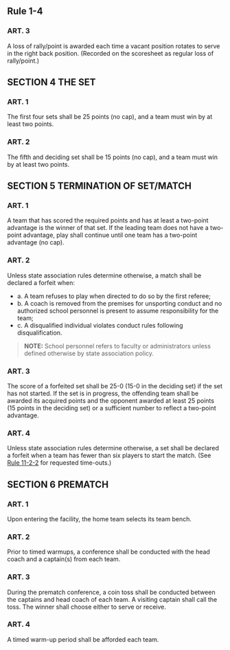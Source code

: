 <!-- Section: Rule 1-4 -->
## Rule 1-4

### ART. 3
A loss of rally/point is awarded each time a vacant position rotates to serve in the right back position. (Recorded on the scoresheet as regular loss of rally/point.)

<!-- Section: The Set -->
## SECTION 4 THE SET

### ART. 1
The first four sets shall be 25 points (no cap), and a team must win by at least two points.

### ART. 2
The fifth and deciding set shall be 15 points (no cap), and a team must win by at least two points.

<!-- Section: Termination of Set/Match -->
## SECTION 5 TERMINATION OF SET/MATCH

### ART. 1
A team that has scored the required points and has at least a two-point advantage is the winner of that set. If the leading team does not have a two-point advantage, play shall continue until one team has a two-point advantage (no cap).

### ART. 2
Unless state association rules determine otherwise, a match shall be declared a forfeit when:
- a. A team refuses to play when directed to do so by the first referee;
- b. A coach is removed from the premises for unsporting conduct and no authorized school personnel is present to assume responsibility for the team;
- c. A disqualified individual violates conduct rules following disqualification.

> **NOTE:** School personnel refers to faculty or administrators unless defined otherwise by state association policy.

### ART. 3
The score of a forfeited set shall be 25-0 (15-0 in the deciding set) if the set has not started. If the set is in progress, the offending team shall be awarded its acquired points and the opponent awarded at least 25 points (15 points in the deciding set) or a sufficient number to reflect a two-point advantage.

### ART. 4
Unless state association rules determine otherwise, a set shall be declared a forfeit when a team has fewer than six players to start the match. (See [Rule 11-2-2](#rule-11-2-2) for requested time-outs.)

<!-- Section: Prematch -->
## SECTION 6 PREMATCH

### ART. 1
Upon entering the facility, the home team selects its team bench.

### ART. 2
Prior to timed warmups, a conference shall be conducted with the head coach and a captain(s) from each team.

### ART. 3
During the prematch conference, a coin toss shall be conducted between the captains and head coach of each team. A visiting captain shall call the toss. The winner shall choose either to serve or receive.

### ART. 4
A timed warm-up period shall be afforded each team.